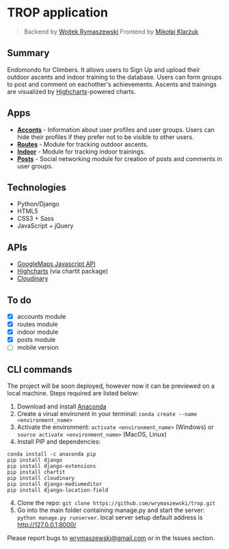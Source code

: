 # TROP application

> Backend by [Wojtek Rymaszewski](https://github.com/wrymaszewski)
> Frontend by [Mikołaj Klarżuk](https://github.com/daxtersky)

## Summary

Endomondo for Climbers. It allows users to Sign Up and upload their outdoor ascents and indoor training to the database. Users can form groups to post and comment on eachother's achievements. Ascents and trainings are visualized by [Highcharts](https://www.highcharts.com)-powered charts.

## Apps
- [**Acconts**](accounts/) - Information about user profiles and user groups. Users can hide their profiles if they prefer not to be visible to other users.
- [**Routes**](routes/) - Module for tracking outdoor ascents.
- [**Indoor**](indoor/) - Module for tracking indoor trainings.
- [**Posts**](posts/) - Social networking module for creation of posts and comments in user groups.

## Technologies

- Python/Django
- HTML5
- CSS3 + Sass
- JavaScript + jQuery

## APIs
 - [GoogleMaps Javascript API](https://developers.google.com/maps)
 - [Highcharts](https://www.highcharts.com) (via chartit package)
 - [Cloudinary](https://cloudinary.com/)

## To do

- [x] accounts module
- [x] routes module
- [x] indoor module
- [x] posts module
- [ ] mobile version

## CLI commands
  The project will be soon deployed, however now it can be previewed on a local machine. Steps required are listed below:
  1. Download and install [Anaconda](https://www.anaconda.com/download/#linux)
  2. Create a virual environent in your terminal: `conda create --name <environment_name>`
  2. Activate the environment: `activate <environment_name>` (Windows) or `source activate <environment_name>` (MacOS, Linux)
  3. Install PIP and dependencies:
  ```
  conda install -c anaconda pip
  pip install django
  pip install django-extensions
  pip install chartit
  pip install cloudinary
  pip install django-mediumeditor
  pip install django-location-field
  ```
  4. Clone the repo: `git clone https://github.com/wrymaszewski/trop.git`
  5. Go into the main folder containing manage.py and start the server: `python manage.py runserver`. local server setup default address is <http://127.0.0.1:8000/>

Please report bugs to wrymaszewski@gmail.com or in the Issues section.

